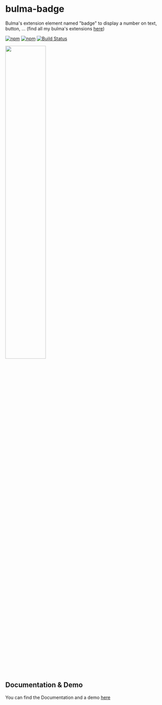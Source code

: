 # bulma-badge
Bulma's extension element named "badge" to display a number on text, button, ...
(find all my bulma's extensions [here](https://wikiki.github.io/))

[![npm](https://img.shields.io/npm/v/bulma-badge.svg)](https://www.npmjs.com/package/bulma-badge)
[![npm](https://img.shields.io/npm/dm/bulma-badge.svg)](https://www.npmjs.com/package/bulma-badge)
[![Build Status](https://travis-ci.org/Wikiki/bulma-badge.svg?branch=master)](https://travis-ci.org/Wikiki/bulma-badge)

<img src="https://img15.hostingpics.net/pics/241524ScreenShot20170726at124229.png" width="50%">

Documentation & Demo
---
You can find the Documentation and a demo [here](https://wikiki.github.io/elements/badge/)
